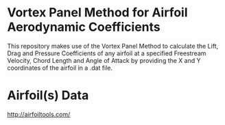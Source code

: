 # Vortex Panel Method for Airfoil Aerodynamic Coefficients
This repository makes use of the Vortex Panel Method to calculate the Lift, Drag and Pressure Coefficients of any airfoil at a specified Freestream Velocity, Chord Length and Angle of Attack by providing the X and Y coordinates of the airfoil in a .dat file.

# Airfoil(s) Data
http://airfoiltools.com/
